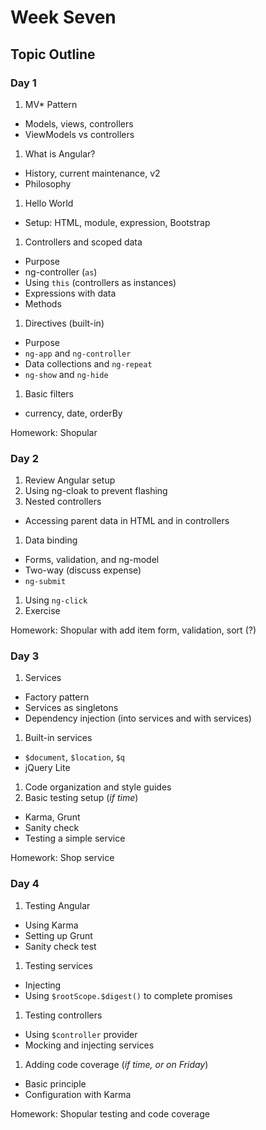 # Week Seven

## Topic Outline

### Day 1

1. MV* Pattern
  * Models, views, controllers
  * ViewModels vs controllers
1. What is Angular?
  * History, current maintenance, v2
  * Philosophy
1. Hello World
  * Setup: HTML, module, expression, Bootstrap
1. Controllers and scoped data
  * Purpose
  * ng-controller (`as`)
  * Using `this` (controllers as instances)
  * Expressions with data
  * Methods
1. Directives (built-in)
  * Purpose
  * `ng-app` and `ng-controller`
  * Data collections and `ng-repeat`
  * `ng-show` and `ng-hide`
1. Basic filters
  * currency, date, orderBy

Homework: Shopular

### Day 2

1. Review Angular setup
1. Using ng-cloak to prevent flashing
1. Nested controllers
  * Accessing parent data in HTML and in controllers
1. Data binding
  * Forms, validation, and ng-model
  * Two-way (discuss expense)
  * `ng-submit`
1. Using `ng-click`
1. Exercise

Homework: Shopular with add item form, validation, sort (?)

### Day 3

1. Services
  * Factory pattern
  * Services as singletons
  * Dependency injection (into services and with services)
1. Built-in services
  * `$document`, `$location`, `$q`
  * jQuery Lite
1. Code organization and style guides
1. Basic testing setup (_if time_)
  * Karma, Grunt
  * Sanity check
  * Testing a simple service

Homework: Shop service

### Day 4

1. Testing Angular
  * Using Karma
  * Setting up Grunt
  * Sanity check test
1. Testing services
  * Injecting
  * Using `$rootScope.$digest()` to complete promises
1. Testing controllers
  * Using `$controller` provider
  * Mocking and injecting services
1. Adding code coverage (_if time, or on Friday_)
  * Basic principle
  * Configuration with Karma

Homework: Shopular testing and code coverage
